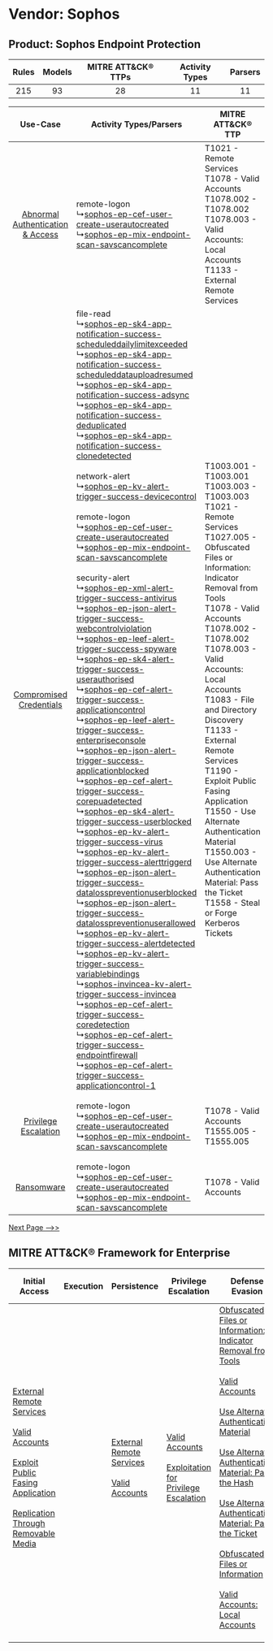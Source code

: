 Vendor: Sophos
==============
Product: Sophos Endpoint Protection
-----------------------------------
| Rules | Models | MITRE ATT&CK® TTPs | Activity Types | Parsers |
|:-----:|:------:|:------------------:|:--------------:|:-------:|
|  215  |   93   |         28         |       11       |   11    |

|    Use-Case    | Activity Types/Parsers    | MITRE ATT&CK® TTP    | Content    |
|:----:| ---- | ---- | ---- |
| [Abnormal Authentication & Access](../../../UseCases/uc_abnormal_authentication_&_access.md) |  remote-logon<br> ↳[sophos-ep-cef-user-create-userautocreated](Ps/pC_sophosepcefusercreateuserautocreated.md)<br> ↳[sophos-ep-mix-endpoint-scan-savscancomplete](Ps/pC_sophosepmixendpointscansavscancomplete.md)<br>    | T1021 - Remote Services<br>T1078 - Valid Accounts<br>T1078.002 - T1078.002<br>T1078.003 - Valid Accounts: Local Accounts<br>T1133 - External Remote Services<br>    | [<ul><li>29 Rules</li></ul><ul><li>14 Models</li></ul>](RM/r_m_sophos_sophos_endpoint_protection_Abnormal_Authentication_&_Access.md) |
|          [Compromised Credentials](../../../UseCases/uc_compromised_credentials.md)          |  file-read<br> ↳[sophos-ep-sk4-app-notification-success-scheduleddailylimitexceeded](Ps/pC_sophosepsk4appnotificationsuccessscheduleddailylimitexceeded.md)<br> ↳[sophos-ep-sk4-app-notification-success-scheduleddatauploadresumed](Ps/pC_sophosepsk4appnotificationsuccessscheduleddatauploadresumed.md)<br> ↳[sophos-ep-sk4-app-notification-success-adsync](Ps/pC_sophosepsk4appnotificationsuccessadsync.md)<br> ↳[sophos-ep-sk4-app-notification-success-deduplicated](Ps/pC_sophosepsk4appnotificationsuccessdeduplicated.md)<br> ↳[sophos-ep-sk4-app-notification-success-clonedetected](Ps/pC_sophosepsk4appnotificationsuccessclonedetected.md)<br><br> network-alert<br> ↳[sophos-ep-kv-alert-trigger-success-devicecontrol](Ps/pC_sophosepkvalerttriggersuccessdevicecontrol.md)<br><br> remote-logon<br> ↳[sophos-ep-cef-user-create-userautocreated](Ps/pC_sophosepcefusercreateuserautocreated.md)<br> ↳[sophos-ep-mix-endpoint-scan-savscancomplete](Ps/pC_sophosepmixendpointscansavscancomplete.md)<br><br> security-alert<br> ↳[sophos-ep-xml-alert-trigger-success-antivirus](Ps/pC_sophosepxmlalerttriggersuccessantivirus.md)<br> ↳[sophos-ep-json-alert-trigger-success-webcontrolviolation](Ps/pC_sophosepjsonalerttriggersuccesswebcontrolviolation.md)<br> ↳[sophos-ep-leef-alert-trigger-success-spyware](Ps/pC_sophosepleefalerttriggersuccessspyware.md)<br> ↳[sophos-ep-sk4-alert-trigger-success-userauthorised](Ps/pC_sophosepsk4alerttriggersuccessuserauthorised.md)<br> ↳[sophos-ep-cef-alert-trigger-success-applicationcontrol](Ps/pC_sophosepcefalerttriggersuccessapplicationcontrol.md)<br> ↳[sophos-ep-leef-alert-trigger-success-enterpriseconsole](Ps/pC_sophosepleefalerttriggersuccessenterpriseconsole.md)<br> ↳[sophos-ep-json-alert-trigger-success-applicationblocked](Ps/pC_sophosepjsonalerttriggersuccessapplicationblocked.md)<br> ↳[sophos-ep-cef-alert-trigger-success-corepuadetected](Ps/pC_sophosepcefalerttriggersuccesscorepuadetected.md)<br> ↳[sophos-ep-sk4-alert-trigger-success-userblocked](Ps/pC_sophosepsk4alerttriggersuccessuserblocked.md)<br> ↳[sophos-ep-kv-alert-trigger-success-virus](Ps/pC_sophosepkvalerttriggersuccessvirus.md)<br> ↳[sophos-ep-kv-alert-trigger-success-alerttriggerd](Ps/pC_sophosepkvalerttriggersuccessalerttriggerd.md)<br> ↳[sophos-ep-json-alert-trigger-success-datalosspreventionuserblocked](Ps/pC_sophosepjsonalerttriggersuccessdatalosspreventionuserblocked.md)<br> ↳[sophos-ep-json-alert-trigger-success-datalosspreventionuserallowed](Ps/pC_sophosepjsonalerttriggersuccessdatalosspreventionuserallowed.md)<br> ↳[sophos-ep-kv-alert-trigger-success-alertdetected](Ps/pC_sophosepkvalerttriggersuccessalertdetected.md)<br> ↳[sophos-ep-kv-alert-trigger-success-variablebindings](Ps/pC_sophosepkvalerttriggersuccessvariablebindings.md)<br> ↳[sophos-invincea-kv-alert-trigger-success-invincea](Ps/pC_sophosinvinceakvalerttriggersuccessinvincea.md)<br> ↳[sophos-ep-cef-alert-trigger-success-coredetection](Ps/pC_sophosepcefalerttriggersuccesscoredetection.md)<br> ↳[sophos-ep-cef-alert-trigger-success-endpointfirewall](Ps/pC_sophosepcefalerttriggersuccessendpointfirewall.md)<br> ↳[sophos-ep-cef-alert-trigger-success-applicationcontrol-1](Ps/pC_sophosepcefalerttriggersuccessapplicationcontrol1.md)<br> | T1003.001 - T1003.001<br>T1003.003 - T1003.003<br>T1021 - Remote Services<br>T1027.005 - Obfuscated Files or Information: Indicator Removal from Tools<br>T1078 - Valid Accounts<br>T1078.002 - T1078.002<br>T1078.003 - Valid Accounts: Local Accounts<br>T1083 - File and Directory Discovery<br>T1133 - External Remote Services<br>T1190 - Exploit Public Fasing Application<br>T1550 - Use Alternate Authentication Material<br>T1550.003 - Use Alternate Authentication Material: Pass the Ticket<br>T1558 - Steal or Forge Kerberos Tickets<br> | [<ul><li>104 Rules</li></ul><ul><li>47 Models</li></ul>](RM/r_m_sophos_sophos_endpoint_protection_Compromised_Credentials.md)         |
|    [Privilege Escalation](../../../UseCases/uc_privilege_escalation.md)    |  remote-logon<br> ↳[sophos-ep-cef-user-create-userautocreated](Ps/pC_sophosepcefusercreateuserautocreated.md)<br> ↳[sophos-ep-mix-endpoint-scan-savscancomplete](Ps/pC_sophosepmixendpointscansavscancomplete.md)<br>    | T1078 - Valid Accounts<br>T1555.005 - T1555.005<br>    | [<ul><li>2 Rules</li></ul><ul><li>1 Models</li></ul>](RM/r_m_sophos_sophos_endpoint_protection_Privilege_Escalation.md)    |
|    [Ransomware](../../../UseCases/uc_ransomware.md)    |  remote-logon<br> ↳[sophos-ep-cef-user-create-userautocreated](Ps/pC_sophosepcefusercreateuserautocreated.md)<br> ↳[sophos-ep-mix-endpoint-scan-savscancomplete](Ps/pC_sophosepmixendpointscansavscancomplete.md)<br>    | T1078 - Valid Accounts<br>    | [<ul><li>1 Rules</li></ul>](RM/r_m_sophos_sophos_endpoint_protection_Ransomware.md)    |
[Next Page -->>](2_ds_sophos_sophos_endpoint_protection.md)

MITRE ATT&CK® Framework for Enterprise
--------------------------------------
| Initial Access                                                                                                                                                                                                                                                                                                                 | Execution | Persistence                                                                                                                                      | Privilege Escalation                                                                                                                                          | Defense Evasion                                                                                                                                                                                                                                                                                                                                                                                                                                                                                                                                                                                                                                                                            | Credential Access                                                                                                                                                                                                                                                                                                                                          | Discovery                                                                                                                                                     | Lateral Movement                                                                                                                                                                                                                                       | Collection | Command and Control                                                                                                                                                                                                                                                                                                                                                                                      | Exfiltration                                                                                                                                                                                                                                                                       | Impact |
| ------------------------------------------------------------------------------------------------------------------------------------------------------------------------------------------------------------------------------------------------------------------------------------------------------------------------------ | --------- | ------------------------------------------------------------------------------------------------------------------------------------------------ | ------------------------------------------------------------------------------------------------------------------------------------------------------------- | ------------------------------------------------------------------------------------------------------------------------------------------------------------------------------------------------------------------------------------------------------------------------------------------------------------------------------------------------------------------------------------------------------------------------------------------------------------------------------------------------------------------------------------------------------------------------------------------------------------------------------------------------------------------------------------------ | ---------------------------------------------------------------------------------------------------------------------------------------------------------------------------------------------------------------------------------------------------------------------------------------------------------------------------------------------------------- | ------------------------------------------------------------------------------------------------------------------------------------------------------------- | ------------------------------------------------------------------------------------------------------------------------------------------------------------------------------------------------------------------------------------------------------ | ---------- | -------------------------------------------------------------------------------------------------------------------------------------------------------------------------------------------------------------------------------------------------------------------------------------------------------------------------------------------------------------------------------------------------------- | ---------------------------------------------------------------------------------------------------------------------------------------------------------------------------------------------------------------------------------------------------------------------------------- | ------ |
| [External Remote Services](https://attack.mitre.org/techniques/T1133)<br><br>[Valid Accounts](https://attack.mitre.org/techniques/T1078)<br><br>[Exploit Public Fasing Application](https://attack.mitre.org/techniques/T1190)<br><br>[Replication Through Removable Media](https://attack.mitre.org/techniques/T1091)<br><br> |           | [External Remote Services](https://attack.mitre.org/techniques/T1133)<br><br>[Valid Accounts](https://attack.mitre.org/techniques/T1078)<br><br> | [Valid Accounts](https://attack.mitre.org/techniques/T1078)<br><br>[Exploitation for Privilege Escalation](https://attack.mitre.org/techniques/T1068)<br><br> | [Obfuscated Files or Information: Indicator Removal from Tools](https://attack.mitre.org/techniques/T1027/005)<br><br>[Valid Accounts](https://attack.mitre.org/techniques/T1078)<br><br>[Use Alternate Authentication Material](https://attack.mitre.org/techniques/T1550)<br><br>[Use Alternate Authentication Material: Pass the Hash](https://attack.mitre.org/techniques/T1550/002)<br><br>[Use Alternate Authentication Material: Pass the Ticket](https://attack.mitre.org/techniques/T1550/003)<br><br>[Obfuscated Files or Information](https://attack.mitre.org/techniques/T1027)<br><br>[Valid Accounts: Local Accounts](https://attack.mitre.org/techniques/T1078/003)<br><br> | [OS Credential Dumping](https://attack.mitre.org/techniques/T1003)<br><br>[Steal or Forge Kerberos Tickets](https://attack.mitre.org/techniques/T1558)<br><br>[Credentials from Password Stores](https://attack.mitre.org/techniques/T1555)<br><br>[Steal or Forge Kerberos Tickets: Kerberoasting](https://attack.mitre.org/techniques/T1558/003)<br><br> | [File and Directory Discovery](https://attack.mitre.org/techniques/T1083)<br><br>[Remote System Discovery](https://attack.mitre.org/techniques/T1018)<br><br> | [Remote Services](https://attack.mitre.org/techniques/T1021)<br><br>[Use Alternate Authentication Material](https://attack.mitre.org/techniques/T1550)<br><br>[Replication Through Removable Media](https://attack.mitre.org/techniques/T1091)<br><br> |            | [Dynamic Resolution](https://attack.mitre.org/techniques/T1568)<br><br>[Dynamic Resolution: Domain Generation Algorithms](https://attack.mitre.org/techniques/T1568/002)<br><br>[Proxy: Multi-hop Proxy](https://attack.mitre.org/techniques/T1090/003)<br><br>[Application Layer Protocol](https://attack.mitre.org/techniques/T1071)<br><br>[Proxy](https://attack.mitre.org/techniques/T1090)<br><br> | [Exfiltration Over Physical Medium: Exfiltration over USB](https://attack.mitre.org/techniques/T1052/001)<br><br>[Exfiltration Over Physical Medium](https://attack.mitre.org/techniques/T1052)<br><br>[Automated Exfiltration](https://attack.mitre.org/techniques/T1020)<br><br> |        |